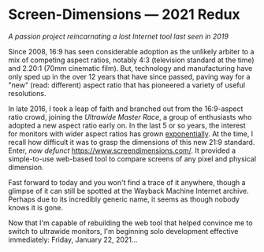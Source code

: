 # Screen-Dimensions — 2021 Redux
*A passion project reincarnating a lost Internet tool last seen in 2019*


  Since 2008, 16:9 has seen considerable adoption as the unlikely arbiter to a mix of competing aspect ratios, notably 4:3 (television standard at the time) and 2.20:1 (70mm cinematic film). But, technology and manufacturing have only sped up in the over 12 years that have since passed, paving way for a "new" (read: different) aspect ratio that has pioneered a variety of useful resolutions.

  In late 2016, I took a leap of faith and branched out from the 16:9-aspect ratio crowd, joining the *Ultrawide Master Race*, a group of enthusiasts who adopted a new aspect ratio early on. In the last 5 or so years, the interest for monitors with wider aspect ratios has grown [exponentially](https://subredditstats.com/r/ultrawidemasterrace). At the time, I recall how difficult it was to grasp the dimensions of this new 21:9 standard. Enter, *now defunct* https://www.screendimensions.com/. It provided a simple-to-use web-based tool to compare screens of any pixel and physical dimension.

  Fast forward to today and you won't find a trace of it anywhere, though a glimpse of it can still be spotted at the Wayback Machine Internet archive. Perhaps due to its incredibly generic name, it seems as though nobody knows it is gone.
  
  Now that I'm capable of rebuilding the web tool that helped convince me to switch to ultrawide monitors, I'm beginning solo development effective immediately: Friday, January 22, 2021...

